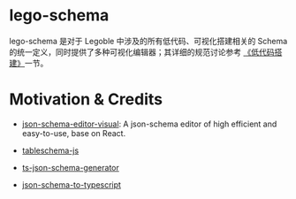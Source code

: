# lego-schema

lego-schema 是对于 Legoble 中涉及的所有低代码、可视化搭建相关的 Schema 的统一定义，同时提供了多种可视化编辑器；其详细的规范讨论参考 [《低代码搭建》](https://github.com/wx-chevalier/Web-Series?q=低代码搭建)一节。

# Motivation & Credits

- [json-schema-editor-visual](https://github.com/YMFE/json-schema-editor-visual): A json-schema editor of high efficient and easy-to-use, base on React.

- [tableschema-js](https://github.com/frictionlessdata/tableschema-js)

- [ts-json-schema-generator](https://github.com/vega/ts-json-schema-generator)

- [json-schema-to-typescript](https://github.com/bcherny/json-schema-to-typescript)
